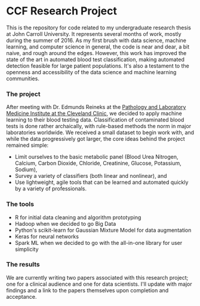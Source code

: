 # CCF Research Project
This is the repository for code related to my undergraduate research thesis at John Carroll University.  It represents several months of work, mostly during the summer of 2016.  As my first brush with data science, machine learning, and computer science in general, the code is near and dear, a bit naive, and rough around the edges.  However, this work has improved the state of the art in automated blood test classification, making automated detection feasible for large patient populations.  It's also a testament to the openness and accessibility of the data science and machine learning communities.

### The project
After meeting with Dr. Edmunds Reineks at the [Pathology and Laboratory Medicine Institute at the Cleveland Clinic](http://my.clevelandclinic.org/services/pathology-laboratory-medicine), we decided to apply machine learning to their blood testing data.  Classification of contaminated blood tests is done rather archaically, with rule-based methods the norm in major laboratories worldwide.  We received a small dataset to begin work with, and while the data progressively got larger, the core ideas behind the project remained simple: 
* Limit ourselves to the basic metabolic panel (Blood Urea Nitrogen, Calcium, Carbon Dioxide, Chloride, Creatinine, Glucose, Potassium, Sodium),
* Survey a variety of classifiers (both linear and nonlinear), and
* Use lightweight, agile tools that can be learned and automated quickly by a variety of professionals.

### The tools
* R for initial data cleaning and algorithm prototyping
* Hadoop when we decided to go Big Data
* Python's scikit-learn for Gaussian Mixture Model for data augmentation
* Keras for neural networks
* Spark ML when we decided to go with the all-in-one library for user simplicity

### The results
We are currently writing two papers associated with this research project; one for a clinical audience and one for data scientists.  I'll update with major findings and a link to the papers themselves upon completion and acceptance.
